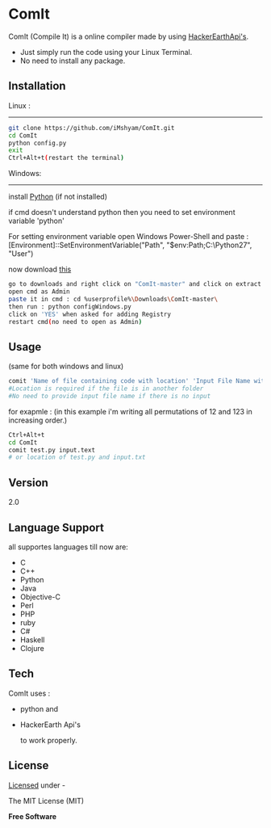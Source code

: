 ComIt
=========

ComIt (Compile It) is a online compiler made by using [HackerEarthApi's].

  - Just simply run the code using your Linux Terminal.
  - No need to install any package.




Installation
--------------

Linux :
___
```sh
git clone https://github.com/iMshyam/ComIt.git
cd ComIt
python config.py
exit
Ctrl+Alt+t(restart the terminal)
```
Windows:
___
install [Python] (if not installed)

if cmd doesn't understand python then you need to set environment variable 'python'

For setting environment variable open Windows Power-Shell and paste : [Environment]::SetEnvironmentVariable("Path", "$env:Path;C:\Python27", "User")

now download [this]
```sh
go to downloads and right click on "ComIt-master" and click on extract here
open cmd as Admin
paste it in cmd : cd %userprofile%\Downloads\ComIt-master\
then run : python configWindows.py
click on 'YES' when asked for adding Registry
restart cmd(no need to open as Admin)

```

Usage
----
(same for both windows and linux)
```sh
comit 'Name of file containing code with location' 'Input File Name with location'
#Location is required if the file is in another folder
#No need to provide input file name if there is no input
```
for exapmle :
(in this example i'm writing all permutations of 12 and 123 in increasing order.) 
```sh
Ctrl+Alt+t
cd ComIt
comit test.py input.text
# or location of test.py and input.txt
```

Version
----

2.0




Language Support
------
all supportes languages till now are:

* C
* C++
* Python
* Java 
* Objective-C 
* Perl 
* PHP 
* ruby
* C#
* Haskell 
* Clojure
 


Tech
-----------

ComIt uses :

* python and
* HackerEarth Api's

    to work properly.
    
License
----
[Licensed] under -

The MIT License (MIT)

**Free Software**

[HackerEarthApi's]:http://developer.hackerearth.com/
[Python]:https://www.python.org/ftp/python/2.7.8/python-2.7.8.msi
[this]:https://github.com/iMshyam/ComIt/archive/master.zip
[Licensed]:https://github.com/iMshyam/ComIt/blob/master/LICENSE
